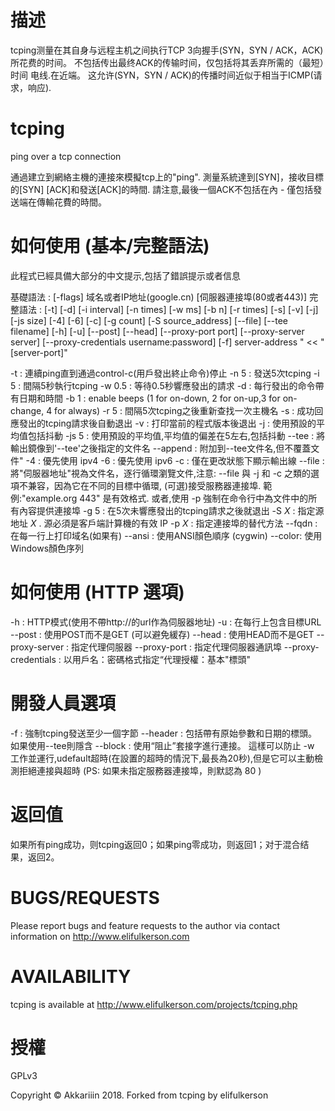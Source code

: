 # 描述
tcping测量在其自身与远程主机之间执行TCP 3向握手(SYN，SYN / ACK，ACK)所花费的时间。
不包括传出最终ACK的传输时间，仅包括将其丢弃所需的（最短）时间
电线.在近端。 这允许(SYN，SYN / ACK)的传播时间近似于相当于ICMP(请求，响应).

# tcping

ping over a tcp connection

通過建立到網絡主機的連接來模擬tcp上的"ping".
    測量系統達到[SYN]，接收目標的[SYN] [ACK]和發送[ACK]的時間.
    請注意,最後一個ACK不包括在內 - 僅包括發送端在傳輸花費的時間。

# 如何使用 (基本/完整語法)

此程式已經具備大部分的中文提示,包括了錯誤提示或者信息

基礎語法 : [-flags] 域名或者IP地址(google.cn) [伺服器連接埠(80或者443)]
完整語法 : [-t] [-d] [-i interval] [-n times] [-w ms] [-b n] [-r times] [-s] [-v] [-j] [-js size] [-4] [-6] [-c] [-g count] [-S source_address] [--file] [--tee filename] [-h] [-u]
        [--post] [--head] [--proxy-port port] [--proxy-server server] [--proxy-credentials username:password] [-f] server-address " << "[server-port]"

-t     : 連續ping直到通過control-c(用戶發出終止命令)停止
-n 5   : 發送5次tcping
-i 5   : 間隔5秒執行tcping
-w 0.5 : 等待0.5秒響應發出的請求
-d     : 每行發出的命令帶有日期和時間
-b 1   : enable beeps (1 for on-down, 2 for on-up,3 for on-change, 4 for always)
-r 5   : 間隔5次tcping之後重新查找一次主機名
-s     : 成功回應發出的tcping請求後自動退出
-v     : 打印當前的程式版本後退出
-j     : 使用預設的平均值包括抖動
-js 5  : 使用預設的平均值,平均值的偏差在5左右,包括抖動
--tee  : 將輸出鏡像到'--tee'之後指定的文件名
--append : 附加到--tee文件名,但不覆蓋文件"
-4     : 優先使用 ipv4
-6     : 優先使用 ipv6
-c     : 僅在更改狀態下顯示輸出線
--file : 將\"伺服器地址\"視為文件名，逐行循環瀏覽文件,注意: --file 與 -j 和 -c 之類的選項不兼容，因為它在不同的目標中循環,
        (可選)接受服務器連接埠.  範例:\"example.org 443\" 是有效格式. 或者,使用 -p 強制在命令行中為文件中的所有內容提供連接埠
-g 5   : 在5次未響應發出的tcping請求之後就退出
-S _X_ : 指定源地址 _X_ . 源必須是客戶端計算機的有效 IP
-p _X_ : 指定連接埠的替代方法
--fqdn : 在每一行上打印域名(如果有)
--ansi : 使用ANSI顏色順序 (cygwin)
--color: 使用Windows顏色序列

# 如何使用 (HTTP 選項)

-h     : HTTP模式(使用不帶http://的url作為伺服器地址)
-u     : 在每行上包含目標URL
--post : 使用POST而不是GET (可以避免緩存)
--head : 使用HEAD而不是GET
--proxy-server : 指定代理伺服器
--proxy-port   : 指定代理伺服器通訊埠
--proxy-credentials : 以用戶名：密碼格式指定“代理授權：基本"標頭"

# 開發人員選項

-f     : 強制tcping發送至少一個字節
--header : 包括帶有原始參數和日期的標頭。 如果使用--tee則隱含
--block  : 使用“阻止”套接字進行連接。 這樣可以防止 -w 工作並運行,udefault超時(在設置的超時的情況下,最長為20秒),但是它可以主動檢測拒絕連接與超時
(PS: 如果未指定服務器連接埠，則默認為 80 )


# 返回值

如果所有ping成功，则tcping返回0；如果ping零成功，则返回1；对于混合结果，返回2。

# BUGS/REQUESTS

Please report bugs and feature requests to the author via contact information on http://www.elifulkerson.com
    
# AVAILABILITY

tcping is available at http://www.elifulkerson.com/projects/tcping.php

# 授權

GPLv3

Copyright © Akkariiin 2018. Forked from tcping by elifulkerson